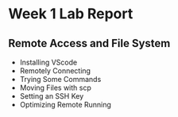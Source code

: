 # Week 1 Lab Report
## Remote Access and File System


* Installing VScode
* Remotely Connecting
* Trying Some Commands
* Moving Files with scp
* Setting an SSH Key
* Optimizing Remote Running


